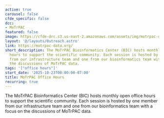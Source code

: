 ```yaml
---
active: true
carousel: false
cfde_specific: false
dcc:
- MoTrPAC
featured: false
image: https://cfde-drc.s3.us-east-2.amazonaws.com/assets/img/motrpac-office-hours.png
layout: '@/layouts/Outreach.astro'
link: https://motrpac-data.org/
short_description: The MoTrPAC Bioinformatics Center (BIC) hosts monthly open office
  hours to support the scientific community. Each session is hosted by one member
  from our infrastructure team and one from our bioinformatics team with a focus on
  the discussions of MoTrPAC data.
tags: '["office hours"]'
start_date: '2025-10-23T00:00:00-07:00'
title: MoTrPAC Office Hours
recurring: true
---
```

The MoTrPAC Bioinformatics Center (BIC) hosts monthly open office hours to support the scientific community. Each session is hosted by one member from our infrastructure team and one from our bioinformatics team with a focus on the discussions of MoTrPAC data.